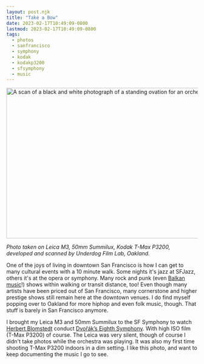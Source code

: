 ```yaml
---
layout: post.njk
title: "Take a Bow"
date: 2023-02-17T10:49:09-0800
lastmod: 2023-02-17T10:49:09-0800
tags: 
  - photos
  - sanfrancisco
  - symphony
  - kodak
  - kodakp3200
  - sfsymphony
  - music
---
```

<img src="/photos/uploads/1bcb6a7eff.jpg" width="600" height="397" alt="A scan of a black and white photograph of a standing ovation for an orchestra" />

*Photo taken on Leica M3, 50mm Summilux, Kodak T-Max P3200, developed and scanned by Underdog Film Lab, Oakland.*

One of the joys of living in downtown San Francisco is how I can get to many cultural events with a 10 minute walk. Some nights it's jazz at SFJazz, others it's at the opera or symphony. Many rock and punk (even [Balkan music](https://wl.seetickets.us/event/KAFANA-BALKAN/527965?afflky=RickshawStop)!) shows within walking or transit distance, too! Even though many artists have been priced out of San Francisco, many cornerstone and higher prestige shows still remain here at the downtown venues. I do find myself popping over to Oakland for more hiphop and even folk music, though. That stuff is barely in San Francisco anymore.

I brought my Leica M3 and 50mm Summilux to the SF Symphony to watch [Herbert Blomstedt](https://en.wikipedia.org/wiki/Herbert_Blomstedt) conduct [Dvořák’s Eighth Symphony](https://www.sfsymphony.org/Buy-Tickets/2022-23/Blomstedt-Conducts-Dvorak). With high ISO film (T-Max P3200) of course. The Leica was very silent, though of course I didn't take photos while the orchestra was playing. It was also my first time shooting T-Max P3200 indoors in a dim setting. I like this photo, and want to keep documenting the music I go to see.

